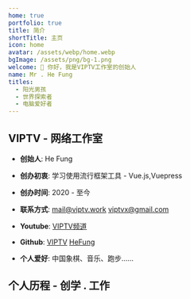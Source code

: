 ```yaml
---
home: true
portfolio: true
title: 简介
shortTitle: 主页
icon: home
avatar: /assets/webp/home.webp
bgImage: /assets/png/bg-1.png
welcome: 👋 你好，我是VIPTV工作室的创始人
name: Mr . He Fung
titles:
  - 阳光男孩
  - 世界探索者
  - 电脑爱好者
---
```



## VIPTV - 网络工作室

- **创始人**: He Fung

- **创办初衷**: 学习使用流行框架工具 - Vue.js,Vuepress

- **创办时间**: 2020 - 至今

- **联系方式**:  <mail@viptv.work> <viptvx@gmail.com>

- **Youtube**: [VIPTV频道](https://t.me/viptv_work) 

- **Github**: [VIPTV](https://github.com/viptv-work) [HeFung](https://github.com/hefung) 

- **个人爱好**: 中国象棋、音乐、跑步……

## 个人历程 - 创学 . 工作

<Experiences :items />

<script setup lang="ts">
const items = [
  {
    type: 'study',
    place: "陕西 . 西安",
    title: "VIPTV - 工作室",
    time: "2021 年 10 月 - 2024 年 9 月",
    content: "使用vue,Vuepress,架构工具，创建工作室主站，IPTV,Sources,v2ray...",
  },
  {
    type: 'study',
    place: "北京 . 中国",
    time: "2021 年 8 月 - 2021 年 10 月",
    content: "学习流行前端框架Vuepress",
  },
  {
    type: 'study',
    place: "北京 . 中国",
    time: "2020 年 10 月 - 2021 年 8 月",
    content: "学习流行前端框架Vue.js",
  },
  {
    type: 'work',
    place: "内蒙 . 中国",
    time: "2021 年 3 月 - 2023 年 11 月",
    title: "矿山机电 -探寻大自然",
    content: "我本后山人，上山容易，下山难。",
  },
  {
    type: 'work',
    place: "西安 . 中国",
    time: "2023 年 11 月 - 2024 年 9 月",
    title: "厂房扩建 - 放假",
    content: "自由职业者，初始日结工资，时间长了就到了月底发放",
  },
  {
    type: 'work',
    place: "内蒙 . 中国",
    time: "2024 年 10 月 - 至今",
    title: "收假回归",
    content: "愚公回归矿山，几十如一日，生活的沉垫，坚强的活着",
  },
];
</script>